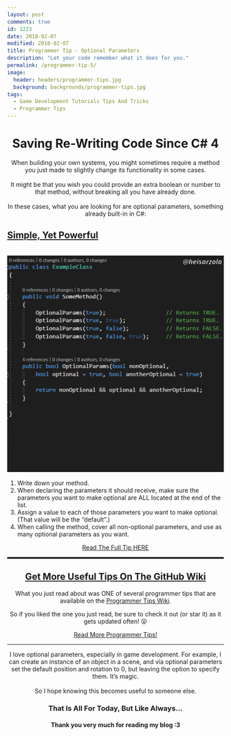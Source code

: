 ```yaml
---
layout: post
comments: true
id: 1223
date: 2018-02-07
modified: 2018-02-07
title: Programmer Tip - Optional Parameters
description: "Let your code remember what it does for you."
permalink: /programmer-tip-5/
image:
  header: headers/programmer-tips.jpg
  background: backgrounds/programmer-tips.jpg
tags:
  - Game Development Tutorials Tips And Tricks
  - Programmer Tips  
---
```

<center>
<h1>Saving Re-Writing Code Since C# 4</h1>

<p>When building your own systems, you might sometimes require a method you just made to slightly change its functionality in some cases.
<br><br>It might be that you wish you could provide an extra boolean or number to that method, without breaking all you have already done.
<br><br>In these cases, what you are looking for are optional parameters, something already built-in in C#:</p>
</center>

<h2> <a href="https://github.com/heisarzola/Programmer-Tips/wiki/Optional-Parameters" target="_blank">Simple, Yet Powerful</a></h2>

<!--LEFT-->
<div class="row">
    <div class="column2">
        <a href="https://github.com/heisarzola/Programmer-Tips/wiki/Optional-Parameters" data-elementor-open-lightbox="default" target="_blank"><br />
        <img src="/images/posts/2018/02/Optional-Parameters-Text.gif" alt="" data-recalc-dims="1" /> </a>
    </div>
  
<!--RIGHT-->

<div class="column2">
  <ol>
    <li>Write down your method.</li>
    <li>When declaring the parameters it should receive, make sure the parameters you want to make optional are ALL located at the end of the list.</li>
    <li>Assign a value to each of those parameters you want to make optional. (That value will be the &#8220;default&#8221;.)</li>
    <li>When calling the method, cover all non-optional parameters, and use as many optional parameters as you want.</li>
</ol>
<center><a href="https://github.com/heisarzola/Programmer-Tips/wiki/Optional-Parameters" class="btn btn-info" target="_blank">Read The Full Tip HERE</a></center>
</div>
<!--END OF COLUMNS-->
</div>

<!------------------------------------------------------------------------------->
<!--------------------GET MORE USEFUL TIPS ON THE GITHUB WIKI-------------------->
<!------------------------------------------------------------------------------->

<center>

<hr style="border-top: dotted 3px;" />

<h2><a href="https://github.com/heisarzola/Programmer-Tips/wiki" target="_blank">Get More Useful Tips On The GitHub Wiki</a></h2>

<p style="text-align: center;">
  What you just read about was ONE of several programmer tips that are available on the <a href="https://github.com/heisarzola/Programmer-Tips/wiki" target="_blank" rel="noopener">Programmer Tips Wiki</a>.
</p>

<p style="text-align: center;">
  So if you liked the one you just read, be sure to check it out (or star it) as it gets updated often! 😮
</p>

<a href="https://github.com/heisarzola/Programmer-Tips/wiki" class="btn btn-sucess" target="_blank">Read More Programmer Tips!</a>


<!------------------------------------------------------------------------------->
<!----------------------------------FINAL WORDS---------------------------------->
<!------------------------------------------------------------------------------->

<hr>

<p>I love optional parameters, especially in game development. For example, I can create an instance of an object in a scene, and via optional parameters set the default position and rotation to 0, but leaving the option to specify them. It&#8217;s magic.<br><br>So I hope knowing this becomes useful to someone else.</p>

<h3>That Is All For Today, But Like Always…</h3>

<h4>Thank you very much for reading my blog :3</h4>

<!------------------------------------------------------------------------------->
<!--GAME_DEV-->